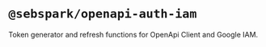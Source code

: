 # `@sebspark/openapi-auth-iam`

Token generator and refresh functions for OpenApi Client and Google IAM.

